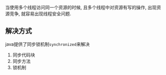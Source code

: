当使用多个线程访问同一个资源的时候, 且多个线程中对资源有写的操作, 出现资源竞争, 就容易出现线程安全问题.



## 解决方式

java提供了同步锁机制`synchronized`来解决

1. 同步代码块
2. 同步方法
3. 锁机制
